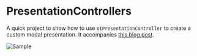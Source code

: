 PresentationControllers
===============

A quick project to show how to use ```UIPresentationController``` to create a custom modal presentation. It accompanies [this blog post](http://dativestudios.com/blog/2014/06/29/presentation-controllers/).

![Sample](https://raw.githubusercontent.com/petec-wwdc-2014/PresentationControllers/master/PresentationControllers.gif)
